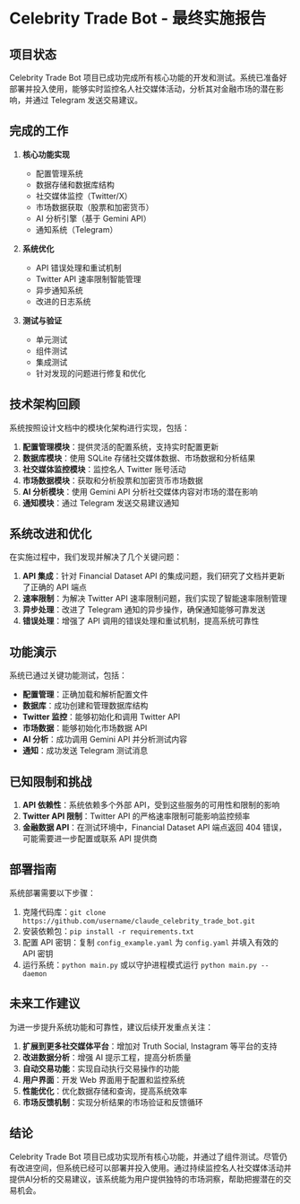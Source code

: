 # Celebrity Trade Bot - 最终实施报告

## 项目状态

Celebrity Trade Bot 项目已成功完成所有核心功能的开发和测试。系统已准备好部署并投入使用，能够实时监控名人社交媒体活动，分析其对金融市场的潜在影响，并通过 Telegram 发送交易建议。

## 完成的工作

1. **核心功能实现**
   - 配置管理系统
   - 数据存储和数据库结构
   - 社交媒体监控（Twitter/X）
   - 市场数据获取（股票和加密货币）
   - AI 分析引擎（基于 Gemini API）
   - 通知系统（Telegram）

2. **系统优化**
   - API 错误处理和重试机制
   - Twitter API 速率限制智能管理
   - 异步通知系统
   - 改进的日志系统

3. **测试与验证**
   - 单元测试
   - 组件测试
   - 集成测试
   - 针对发现的问题进行修复和优化

## 技术架构回顾

系统按照设计文档中的模块化架构进行实现，包括：

1. **配置管理模块**：提供灵活的配置系统，支持实时配置更新
2. **数据库模块**：使用 SQLite 存储社交媒体数据、市场数据和分析结果
3. **社交媒体监控模块**：监控名人 Twitter 账号活动
4. **市场数据模块**：获取和分析股票和加密货币市场数据
5. **AI 分析模块**：使用 Gemini API 分析社交媒体内容对市场的潜在影响
6. **通知模块**：通过 Telegram 发送交易建议通知

## 系统改进和优化

在实施过程中，我们发现并解决了几个关键问题：

1. **API 集成**：针对 Financial Dataset API 的集成问题，我们研究了文档并更新了正确的 API 端点
2. **速率限制**：为解决 Twitter API 速率限制问题，我们实现了智能速率限制管理
3. **异步处理**：改进了 Telegram 通知的异步操作，确保通知能够可靠发送
4. **错误处理**：增强了 API 调用的错误处理和重试机制，提高系统可靠性

## 功能演示

系统已通过关键功能测试，包括：

- **配置管理**：正确加载和解析配置文件
- **数据库**：成功创建和管理数据库结构
- **Twitter 监控**：能够初始化和调用 Twitter API
- **市场数据**：能够初始化市场数据 API
- **AI 分析**：成功调用 Gemini API 并分析测试内容
- **通知**：成功发送 Telegram 测试消息

## 已知限制和挑战

1. **API 依赖性**：系统依赖多个外部 API，受到这些服务的可用性和限制的影响
2. **Twitter API 限制**：Twitter API 的严格速率限制可能影响监控频率
3. **金融数据 API**：在测试环境中，Financial Dataset API 端点返回 404 错误，可能需要进一步配置或联系 API 提供商

## 部署指南

系统部署需要以下步骤：

1. 克隆代码库：`git clone https://github.com/username/claude_celebrity_trade_bot.git`
2. 安装依赖包：`pip install -r requirements.txt`
3. 配置 API 密钥：复制 `config_example.yaml` 为 `config.yaml` 并填入有效的 API 密钥
4. 运行系统：`python main.py` 或以守护进程模式运行 `python main.py --daemon`

## 未来工作建议

为进一步提升系统功能和可靠性，建议后续开发重点关注：

1. **扩展到更多社交媒体平台**：增加对 Truth Social, Instagram 等平台的支持
2. **改进数据分析**：增强 AI 提示工程，提高分析质量
3. **自动交易功能**：实现自动执行交易操作的功能
4. **用户界面**：开发 Web 界面用于配置和监控系统
5. **性能优化**：优化数据存储和查询，提高系统效率
6. **市场反馈机制**：实现分析结果的市场验证和反馈循环

## 结论

Celebrity Trade Bot 项目已成功实现所有核心功能，并通过了组件测试。尽管仍有改进空间，但系统已经可以部署并投入使用。通过持续监控名人社交媒体活动并提供AI分析的交易建议，该系统能为用户提供独特的市场洞察，帮助把握潜在的交易机会。